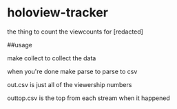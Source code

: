 # holoview-tracker

the thing to count the viewcounts for [redacted]

##usage

make collect to collect the data

when you're done make parse to parse to csv

out.csv is just all of the viewership numbers

outtop.csv is the top from each stream when it happened